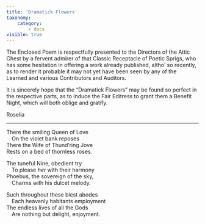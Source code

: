 ```yaml
---
title: 'Dramatick Flowers'
taxonomy:
    category:
        - docs
visible: true
---
```


The Enclosed Poem is respectfully presented to the Directors of the Attic Chest by a fervent admirer of that Classic Receptacle of Poetic Sprigs, who has some hesitation in offering a work already published, altho’ so recently, as to render it probable it may not yet have been seen by any of the Learned and various Contributors and Auditors.  
  
It is sincerely hope that the “Dramatick Flowers” may be found so perfect in the respective parts, as to induce the Fair Editress to grant them a Benefit Night, which will both oblige and gratify.  
  
Roselia  
 
---

There the smiling Queen of Love  
&emsp;On the violet bank reposes  
There the Wife of Thund’ring Jove  
Rests on a bed of thornless roses.  
  
The tuneful Nine, obedient try  
&emsp;To please *her* with their harmony  
Phoebus, the sovereign of the sky,  
&emsp;Charms with his dulcet melody.  
  
Such throughout these blest abodes  
&emsp;Each heavenly habitants employment  
The endless lives of all the Gods  
&emsp;Are nothing but delight, enjoyment.  
